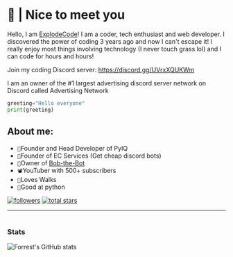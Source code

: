 # 👋 | Nice to meet you


Hello, I am [ExplodeCode](https://www.youtube.com/channel/UCeorKmBztR5GGfdU4451YJQ)! I am a coder, tech enthusiast and web developer. I discovered the power of coding 3 years ago and now I can't escape it! I really enjoy most things involving technology (I never touch grass lol) and I can code for hours and hours!

Join my coding Discord server: [https://discord.gg/UVrxXQUKWm ](https://discord.gg/UVrxXQUKWm)

I am an owner of the #1 largest advertising discord server network on Discord called Advertising Network 

```python
greeting="Hello everyone"
print(greeting)
```

## About me:
- `👑`Founder and Head Developer of PyIQ
- `🤑`Founder of EC Services (Get cheap discord bots)
- `🤖`Owner of [Bob-the-Bot](https://github.com/Bob-the-Bot1/Bob-the-Bot)
- `📽️`YouTuber with 500+ subscribers
- `🚶`Loves Walks  
- `🐍`Good at python
<a href="https://discord.com/users/<896814282317131848>">
</a>

  <p align="left">
      <a href="https://github.com/ExplodeC0de?tab=followers">
         <img alt="followers" title="Follow me" src="https://custom-icon-badges.demolab.com/github/followers/ExplodeC0de?color=236ad3&labelColor=1155ba&style=for-the-badge&logo=person-add&label=Follow&logoColor=white"/></a>
      <a href="https://github.com/ExplodeC0de?tab=repositories&sort=stargazers">
         <img alt="total stars" title="Total stars on GitHub" src="https://custom-icon-badges.demolab.com/github/stars/ExplodeC0de?color=55960c&style=for-the-badge&labelColor=488207&logo=star"/></a>
   </p>

---

#

###  Stats

![Forrest's GitHub stats](https://github-readme-stats.vercel.app/api?username=ExplodeC0de&show_icons=true&theme=codeSTACKr)

<!-- ![GitHub Streak](https://streak-stats.demolab.com?user=CattopyTheWeb&theme=codeSTACKr&border_radius=4.5) -->
